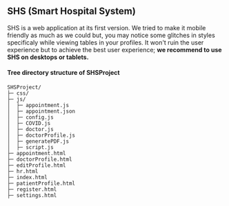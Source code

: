 ## SHS (Smart Hospital System)

SHS is a web application at its first version. We tried to make it mobile friendly as much as we could but,
you may notice some glitches in styles specificaly while viewing tables in your profiles. It won't ruin the 
user experience but to achieve the best user experience; **we recommend to use SHS on desktops or tablets.**


#### Tree directory structure of SHSProject

```
SHSProject/
├─ css/
├─ js/
│  ├─ appointment.js
│  ├─ appointment.json
│  ├─ config.js
│  ├─ COVID.js
│  ├─ doctor.js
│  ├─ doctorProfile.js
│  ├─ generatePDF.js
│  ├─ script.js
├─ appointment.html
├─ doctorProfile.html
├─ editProfile.html
├─ hr.html
├─ index.html
├─ patientProfile.html
├─ register.html
├─ settings.html
